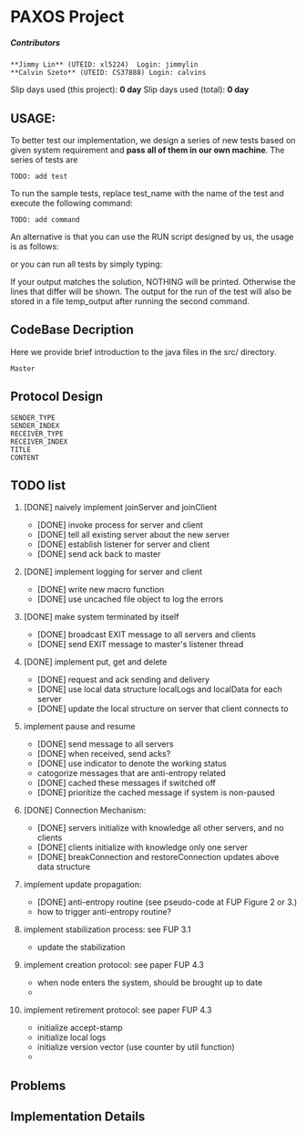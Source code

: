 PAXOS Project 
=============

##### Contributors 
 	**Jimmy Lin** (UTEID: xl5224)  Login: jimmylin 
 	**Calvin Szeto** (UTEID: CS37888) Login: calvins

Slip days used (this project): __0 day__ 
Slip days used (total): __0 day__

USAGE:
---------------

To better test our implementation, we design a series of new tests based on given system requirement and **pass all of them in our own machine**. The series of tests are 

    TODO: add test

To run the sample tests, replace test_name with the name of the test and execute the following command:

    TODO: add command
	
An alternative is that you can use the RUN script designed by us, the usage is as follows:


or you can run all tests by simply typing:


If your output matches the solution, NOTHING will be printed. Otherwise the lines that differ will be shown. 
The output for the run of the test will also be stored in a file temp_output after running the second command.

CodeBase Decription
------------------
Here we provide brief introduction to the java files in the src/ directory.

	Master 

Protocol Design
----------------

	SENDER_TYPE 
	SENDER_INDEX
	RECEIVER_TYPE
	RECEIVER_INDEX
	TITLE
	CONTENT

TODO list
--------------
1. [DONE] naively implement joinServer and joinClient
    - [DONE] invoke process for server and client
    - [DONE] tell all existing server about the new server
    - [DONE] establish listener for server and client
    - [DONE] send ack back to master

2. [DONE] implement logging for server and client
    - [DONE] write new macro function
    - [DONE] use uncached file object to log the errors

3. [DONE] make system terminated by itself
    - [DONE] broadcast EXIT message to all servers and clients
    - [DONE] send EXIT message to master's listener thread

4. [DONE] implement put, get and delete
    - [DONE] request and ack sending and delivery
    - [DONE] use local data structure localLogs and localData for each server
    - [DONE] update the local structure on server that client connects to

5. implement pause and resume
    - [DONE] send message to all servers
    - [DONE] when received, send acks?
    - [DONE] use indicator to denote the working status
    - catogorize messages that are anti-entropy related 
    - [DONE] cached these messages if switched off
    - [DONE] prioritize the cached message if system is non-paused

6. [DONE] Connection Mechanism:
    - [DONE] servers initialize with knowledge all other servers, and no clients
    - [DONE] clients initialize with knowledge only one server
    - [DONE] breakConnection and restoreConnection updates above data structure

7. implement update propagation: 
    - [DONE] anti-entropy routine (see pseudo-code at FUP Figure 2 or 3.) 
    - how to trigger anti-entropy routine?

8. implement stabilization process: see FUP 3.1
    - update the stabilization 

9. implement creation protocol: see paper FUP 4.3
    - when node enters the system, should be brought up to date
    - 

10. implement retirement protocol: see paper FUP 4.3
    - initialize accept-stamp 
    - initialize local logs 
    - initialize version vector (use counter by util function)
    - 


Problems
---------------

Implementation Details
---------------



